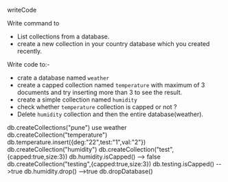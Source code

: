 writeCode

Write command to

- List collections from a database.
- create a new collection in your country database which you created recently.

Write code to:-

- crate a database named `weather`
- create a capped collection named `temperature` with maximum of 3 documents and try inserting more than 3 to see the result.
- create a simple collection named `humidity`
- check whether `temperature` collection is capped or not ?
- Delete `humidity` collection and then the entire database(weather).


db.createCollections("pune")
use weather
db.createCollection("temperature")
db.temperature.insert({deg:"22",test:"1",val:"2"})
db.createCollection("humidity")
db.createCollection("test",{capped:true,size:3})
db.humidity.isCapped() --> false
db.createCollection("testing",{capped:true,size:3})
db.testing.isCapped() -->true
db.humidity.drop() -->true
db.dropDatabase()